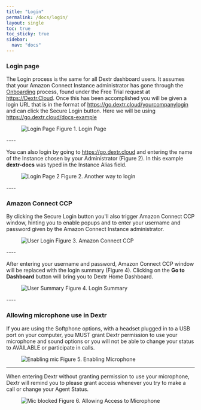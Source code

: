 ```yaml
---
title: "Login"
permalink: /docs/login/
layout: single
toc: true
toc_sticky: true
sidebar: 
  nav: "docs"
---
```


### Login page

The Login process is the same for all Dextr dashboard users.  It assumes that your Amazon Connect Instance administrator has gone through the [Onboarding](/docs/onboarding/) process, found under the Free Trial request at https://Dextr.Cloud.  Once this has been accomplished you will be given a login URL that is in the format of https://go.dextr.cloud/yourcompanylogin and can click the Secure Login button.  Here we will be using https://go.dextr.cloud/docs-example  

<figure>
   <img src="{{ '/assets/images/login.jpg' }}" alt="Login Page">
   <span>Figure 1. Login Page</span>
</figure>
----

You can also login by going to https://go.dextr.cloud and entering the name of the Instance chosen by your Administrator (Figure 2). In this example **dextr-docs** was typed in the Instance Alias field. 

<figure>
   <img src="{{ '/assets/images/login-2.jpg' }}" alt="Login Page 2">
   <span>Figure 2. Another way to login</span>
</figure>
----

### Amazon Connect CCP

By clicking the Secure Login button you'll also trigger Amazon Connect CCP window, hinting you to enable popups and to enter your username and password given by the Amazon Connect Instance administrator.

<figure>
   <img src="{{ '/assets/images/login-ccp.jpg' }}" alt="User Login">
   <span>Figure 3. Amazon Connect CCP</span>
</figure>
----

After entering your username and password, Amazon Connect CCP window will be replaced with the login summary (Figure 4). Clicking on the **Go to Dashboard** button will bring you to Dextr Home Dashboard.

<figure>
   <img src="{{ '/assets/images/username-login.jpg' }}" alt="User Summary">
   <span>Figure 4. Login Summary</span>
</figure>
----

### Allowing microphone use in Dextr

If you are using the Softphone options, with a headset plugged in to a USB port on your computer, you MUST grant Dextr permission to use your microphone and sound options or you will not be able to change your status to AVAILABLE or participate in calls.

 <figure>
   <img src="{{ '/assets/images/microphone.jpg' }}" alt="Enabling mic">
   <span>Figure 5. Enabling Microphone</span>
</figure>

----

When entering Dextr without granting permission to use your microphone, Dextr will remind you to please grant access whenever you try to make a call or change your Agent Status.

<figure>
   <img src="{{ '/assets/images/mic-blocked.jpg' }}" alt="Mic blocked">
   <span>Figure 6. Allowing Access to Microphone</span>
</figure>


 